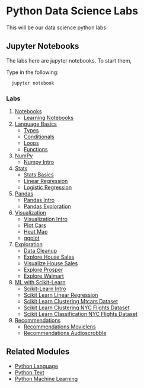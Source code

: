 # Python Data Science Labs

This will be our data science python labs

## Jupyter Notebooks

The labs here are jupyter notebooks.  To start them,

Type in the following:

```bash
  jupyter notebook
```

### Labs

1. [Notebooks](notebooks/)
   * [Learning Notebooks](notebooks/2.2-learning-jupyter.ipynb)
2. [Language Basics](languagebasics/)
   * [Types](languagebasics/3.1-types.ipynb)
   * [Conditionals](languagebasics/3.2-conditionals.ipynb)
   * [Loops](languagebasics/3.3-loops.ipynb)
   * [Functions](languagebasics/3.4-functions.ipynb)
3. [NumPy](numpy/)   
   * [Numpy Intro](numpy/1-numpy-intro.ipynb)
4. [Stats](stats/)
   * [Stats Basics](stats/1-stats-basics.ipynb)
   * [Linear Regression](stats/2-lr.ipynb)
   * [Logistic Regression](stats/3-logit.ipynb)
5. [Pandas](pandas/)
   * [Pandas Intro](pandas/1-pandas-intro.ipynb)
   * [Pandas Exploration](pandas/2-pandas-exploration.ipynb)
6. [Visualization](visualization/)
   * [Visualization Intro](visualization/1-viz-intro.ipynb)
   * [Plot Cars](visualization/2-plot-cars.ipynb)
   * [Heat Map](visualization/3-heatmap.ipynb)
   * [ggplot](visualization/4-ggplot.ipynb)
7. [Exploration](exploration/)
   * [Data Cleanup](exploration/1-data-cleanup.ipynb)
   * [Explore House Sales](exploration/2-explore-house-sales.ipynb)
   * [Visualize House Sales](exploration/3-visualize-house-sales.ipynb)
   * [Explore Prosper](exploration/4-explore-prosper.ipynb)
   * [Explore Walmart](exploration/5-explore-walmart.ipynb)
8. [ML with Scikit-Learn](sklearn/)
   * [Scikit-Learn Intro](sklearn/1-sklearn-intro.ipynb)
   * [Scikit Learn Linear Regression](sklearn/2-sklearn-lr.ipynb)
   * [Scikit Learn Clustering Mtcars Dataset](sklearn/3-sklearn-cluster-mtcars.ipynb)
   * [Scikit Learn Clustering NYC Flights Dataset](sklearn/4-sklearn-cluster-nycflights.ipynb)
   * [Scikit Learn Classification NYC Flights Dataset](sklearn/5-sklearn-classify-nycflights.ipynb)
8. [Recommendations](recs/)  
   * [Recommendations Movielens](recs/6-recs-movielens.ipynb)
   * [Recommendations Audioscrobble](recs/7-recs-audios.ipynb)


## Related Modules

 * [Python Language](./Python-Language.md)
 * [Python Text](./Python-Text.md)
 * [Python Machine Learning](http://www.github.com/elephantscale/ml-labs-python/README.md)


